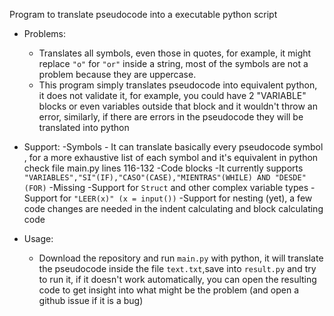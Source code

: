 Program to translate pseudocode into a executable python script

- Problems:
    - Translates all symbols, even those in quotes, for example, it might replace ```"o"``` for ```"or"``` inside a string, most of the symbols are not a problem because they are uppercase. 
    - This program simply translates pseudocode into equivalent python, it does not validate it, for example, you could have 2 "VARIABLE" blocks or even variables outside that block and it wouldn't throw an error, similarly, if there are errors in the pseudocode they will be translated into python
- Support:
    -Symbols
        - It can translate basically every pseudocode symbol , for a more exhaustive list  of each symbol and it's equivalent in python check file main.py lines 116-132
        -Code blocks
            -It currently supports ```"VARIABLES","SI"(IF),"CASO"(CASE),"MIENTRAS"(WHILE) AND "DESDE"(FOR)``` 
        -Missing
            -Support for ```Struct``` and other complex variable types
            -Support for ```"LEER(x)" (x = input())```
            -Support for nesting (yet), a few code changes are needed in the indent calculating and block calculating code
            
- Usage:
  - Download the repository and run ```main.py``` with python, it will translate the pseudocode inside the file ```text.txt```,save into ```result.py``` and try to run it, if it doesn't work automatically, you can open the resulting code to get insight into what might be the problem (and open a github issue if it is a bug)

